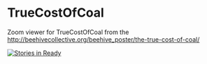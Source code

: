 
TrueCostOfCoal
==============

Zoom viewer for TrueCostOfCoal from the http://beehivecollective.org/beehive_poster/the-true-cost-of-coal/ 

[![Stories in Ready](https://badge.waffle.io/RedBeardCode/truecostofcoal.svg?label=ready&title=Ready)](http://waffle.io/RedBeardCode/truecostofcoal) 

